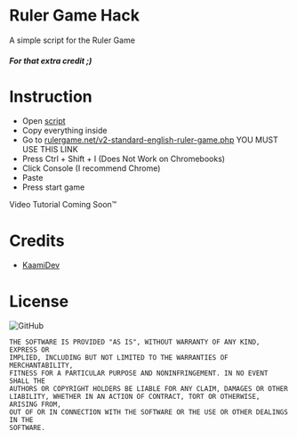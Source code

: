 # Ruler Game Hack
A simple script for the Ruler Game
##### For that extra credit ;)

# Instruction
- Open [script](https://github.com/Tacosheel/Ruler-Game-Hack/blob/main/script)
- Copy everything inside
- Go to [rulergame.net/v2-standard-english-ruler-game.php](https://www.rulergame.net/v2-standard-english-ruler-game.php) YOU MUST USE THIS LINK
- Press Ctrl + Shift + I (Does Not Work on Chromebooks)
- Click Console (I recommend Chrome)
- Paste
- Press start game

Video Tutorial Coming Soon™

# Credits
- [KaamiDev](https://github.com/KaamiDev)

# License
![GitHub](https://img.shields.io/github/license/Tacosheel/Ruler-game-hack?style=for-the-badge)
```
THE SOFTWARE IS PROVIDED "AS IS", WITHOUT WARRANTY OF ANY KIND, EXPRESS OR
IMPLIED, INCLUDING BUT NOT LIMITED TO THE WARRANTIES OF MERCHANTABILITY,
FITNESS FOR A PARTICULAR PURPOSE AND NONINFRINGEMENT. IN NO EVENT SHALL THE
AUTHORS OR COPYRIGHT HOLDERS BE LIABLE FOR ANY CLAIM, DAMAGES OR OTHER
LIABILITY, WHETHER IN AN ACTION OF CONTRACT, TORT OR OTHERWISE, ARISING FROM,
OUT OF OR IN CONNECTION WITH THE SOFTWARE OR THE USE OR OTHER DEALINGS IN THE
SOFTWARE.
```
